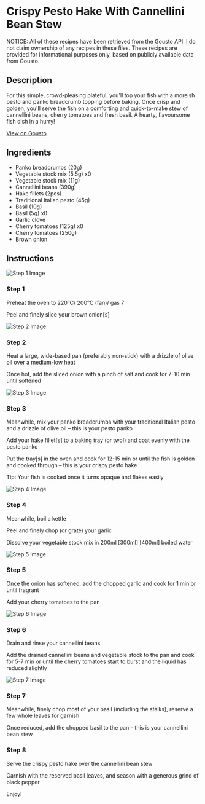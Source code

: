 # Crispy Pesto Hake With Cannellini Bean Stew

NOTICE: All of these recipes have been retrieved from the Gousto API. I do not claim ownership of any recipes in these files. These recipes are provided for informational purposes only, based on publicly available data from Gousto.

## Description

For this simple, crowd-pleasing plateful, you'll top your fish with a moreish pesto and panko breadcrumb topping before baking. Once crisp and golden, you'll serve the fish on a comforting and quick-to-make stew of cannellini beans, cherry tomatoes and fresh basil. A hearty, flavoursome fish dish in a hurry!

[View on Gousto](https://www.gousto.co.uk/recipes/cookbook/crispy-pesto-hake-with-cannellini-beans)

## Ingredients

- Panko breadcrumbs (20g)
- Vegetable stock mix (5.5g) x0
- Vegetable stock mix (11g)
- Cannellini beans (390g)
- Hake fillets (2pcs)
- Traditional Italian pesto (45g)
- Basil (10g)
- Basil (5g) x0
- Garlic clove
- Cherry tomatoes (125g) x0
- Cherry tomatoes (250g)
- Brown onion

## Instructions

![Step 1 Image](https://production-media.gousto.co.uk/cms/recipe-step-image/1350.-step-1-x200.jpg)

### Step 1

Preheat the oven to 220°C/ 200°C (fan)/ gas 7

Peel and finely slice your brown onion[s]

![Step 2 Image](https://production-media.gousto.co.uk/cms/recipe-step-image/1350.-step-2-x200.jpg)

### Step 2

Heat a large, wide-based pan (preferably non-stick) with a drizzle of olive oil over a medium-low heat

Once hot, add the sliced onion with a pinch of salt and cook for 7-10 min until softened

![Step 3 Image](https://production-media.gousto.co.uk/cms/recipe-step-image/1350.-step-3-x200.jpg)

### Step 3

Meanwhile, mix your panko breadcrumbs with your traditional Italian pesto and a drizzle of olive oil – this is your pesto panko

Add your hake fillet[s] to a baking tray (or two!) and coat evenly with the pesto panko

Put the tray[s] in the oven and cook for 12-15 min or until the fish is golden and cooked through – this is your crispy pesto hake

Tip: Your fish is cooked once it turns opaque and flakes easily

![Step 4 Image](https://production-media.gousto.co.uk/cms/recipe-step-image/1350.-step-4-x200.jpg)

### Step 4

Meanwhile, boil a kettle

Peel and finely chop (or grate) your garlic

Dissolve your vegetable stock mix in 200ml <span class="text-purple">[300ml]</span> <span class="text-danger">[400ml]</span> boiled water

![Step 5 Image](https://production-media.gousto.co.uk/cms/recipe-step-image/1350.-step-5-x200.jpg)

### Step 5

Once the onion has softened, add the chopped garlic and cook for 1 min or until fragrant

Add your cherry tomatoes to the pan

![Step 6 Image](https://production-media.gousto.co.uk/cms/recipe-step-image/1350.-step-6-x200.jpg)

### Step 6

Drain and rinse your cannellini beans

Add the drained cannellini beans and vegetable stock to the pan and cook for 5-7 min or until the cherry tomatoes start to burst and the liquid has reduced slightly

![Step 7 Image](https://production-media.gousto.co.uk/cms/recipe-step-image/1350.-step-7-x200.jpg)

### Step 7

Meanwhile, finely chop most of your basil (including the stalks), reserve a few whole leaves for garnish

Once reduced, add the chopped basil to the pan – this is your cannellini bean stew

### Step 8

Serve the crispy pesto hake over the cannellini bean stew

Garnish with the reserved basil leaves, and season with a generous grind of black pepper

Enjoy!


